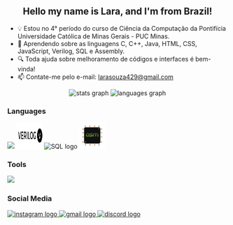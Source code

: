<h2 align="center">Hello my name is Lara, and I'm from Brazil!</h2>

- 💡 Estou no 4° período do curso de Ciência da Computação da Pontifícia Universidade Católica de Minas Gerais - PUC Minas.
- 📜 Aprendendo sobre as linguagens C, C++, Java, HTML, CSS, JavaScript, Verilog, SQL e Assembly.
- 🔍 Toda ajuda sobre melhoramento de códigos e interfaces é bem-vinda!
- 📫 Contate-me pelo e-mail: [larasouza429@gmail.com](mailto:larasouza429@gmail.com)

<div align="center">
  <img src="https://github-readme-stats.vercel.app/api?hide_title=false&hide_rank=false&show_icons=true&include_all_commits=true&count_private=true&disable_animations=false&theme=onedark&locale=en&hide_border=false&username=Blackstorm429" height="180" alt="stats graph" />
  <img src="https://github-readme-stats.vercel.app/api/top-langs?locale=en&hide_title=false&layout=compact&card_width=320&langs_count=5&theme=vue_dark&hide_border=false&username=Blackstorm429" height="180" alt="languages graph" />
</div>

### Languages
<p>
  <img src="https://camo.githubusercontent.com/c2b1ed2803894e042e9fe8b411a627d1a6c0ccc7fbf6da80416926aeb2ad2404/68747470733a2f2f736b696c6c69636f6e732e6465762f69636f6e733f693d6a6176612c6a732c68746d6c2c6373732c632c6370702c6373" />
  <img src="https://raw.githubusercontent.com/Verilog-Solutions/.github/main/assets/verilog-logo.svg" height="60" width="60" border-radius="12px" alt="Verilog logo" />
  <img src="https://user-images.githubusercontent.com/24623425/36042969-f87531d4-0d8a-11e8-9dee-e87ab8c6a9e3.png" height="60" width="60" border-radius="12px" alt="SQL logo" />
  <img src="https://raw.githubusercontent.com/github/explore/e495457f5ff28c343f9e422f8e3cf80fd3e80890/topics/assembly/assembly.png" height="60" width="60" border-radius="12px" alt="Assembly logo" />
</p>

### Tools
<p>
  <img src="https://camo.githubusercontent.com/cc27afe34c0ab71353f9c2b32d3085aa3baacb0b4cb1e6e14e2b21d656212fe4/68747470733a2f2f736b696c6c69636f6e732e6465762f69636f6e733f693d6769742c6769746875622c7673636f64652c6669676d612c646973636f72642c" />  
</p>

### Social Media
<p>
  <a href="https://www.instagram.com/lara_souza429/" target="_blank">
    <img src="https://img.shields.io/static/v1?message=Instagram&logo=instagram&label=&color=E4405F&logoColor=white&labelColor=&style=for-the-badge" height="35" alt="instagram logo" />
  </a>
  <a href="mailto:larasouza429@gmail.com" target="_blank">
    <img src="https://img.shields.io/static/v1?message=Gmail&logo=gmail&label=&color=D14836&logoColor=white&labelColor=&style=for-the-badge" height="35" alt="gmail logo" />
  </a>
  <a href="https://discord.com/users/larasouza429" target="_blank">
    <img src="https://img.shields.io/static/v1?message=Discord&logo=discord&label=&color=7289DA&logoColor=white&labelColor=&style=for-the-badge" height="35" alt="discord logo" />
  </a>
</p>
